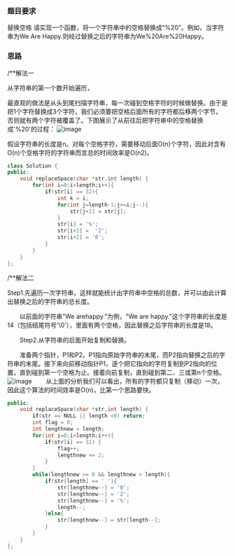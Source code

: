 ### 题目要求
替换空格
请实现一个函数，将一个字符串中的空格替换成“%20”。例如，当字符串为We Are Happy.则经过替换之后的字符串为We%20Are%20Happy。
### 思路
/**解法一

从字符串的第一个数开始遍历，

最直观的做法是从头到尾扫描字符串，每一次碰到空格字符的时候做替换。由于是把1个字符替换成3个字符，我们必须要把空格后面所有的字符都后移两个字节，否则就有两个字符被覆盖了。下图展示了从前往后把字符串中的空格替换成'%20'的过程：
![image](https://github.com/HaleyMaa/algorithm/blob/master/%E6%9B%BF%E6%8D%A2%E7%A9%BA%E6%A0%BC.jpg?raw=true)


假设字符串的长度是n。对每个空格字符，需要移动后面O(n)个字符，因此对含有O(n)个空格字符的字符串而言总的时间效率是O(n2)。
```c++
class Solution {
public:
    void replaceSpace(char *str,int length) {
        for(int i=0;i<length;i++){
            if(str[i] == 32){
                int k = i;
                for(int j=length-1;j>=i;j--){
                    str[j+2] = str[j];
                }
                str[i] = '%';
                str[i+1] =  '2';
                str[i+2] = '0';
            }
        }
    }
};
```
/**解法二

Step1.先遍历一次字符串，这样就能统计出字符串中空格的总数，并可以由此计算出替换之后的字符串的总长度。

　　以前面的字符串"We arehappy."为例，"We are happy."这个字符串的长度是14（包括结尾符号'\0'），里面有两个空格，因此替换之后字符串的长度是18。

　　Step2.从字符串的后面开始复制和替换。

　　准备两个指针，P1和P2。P1指向原始字符串的末尾，而P2指向替换之后的字符串的末尾。接下来向前移动指针P1，逐个把它指向的字符复制到P2指向的位置，直到碰到第一个空格为止。接着向前复制，直到碰到第二、三或第n个空格。
![image](https://github.com/HaleyMaa/algorithm/blob/master/%E6%9B%BF%E6%8D%A2%E7%A9%BA%E6%A0%BC%EF%BC%881%EF%BC%89.jpg?raw=true)
　　从上面的分析我们可以看出，所有的字符都只复制（移动）一次，因此这个算法的时间效率是O(n)，比第一个思路要快。
```c++
public:
    void replaceSpace(char *str,int length) {
        if(str == NULL || length <0) return;
        int flag = 0;
        int lengthnew = length;
        for(int i=0;i<length;i++){
            if(str[i] == 32) {
                flag++;
                lengthnew += 2;
            }
        }
        while(lengthnew >= 0 && lengthnew > length){
            if(str[length] == ' '){
                str[lengthnew--] = '0';
                str[lengthnew--] = '2';
                str[lengthnew--] = '%';
                length--;
            }else{
                str[lengthnew--] = str[length--];
            }
        }
    }
};
```